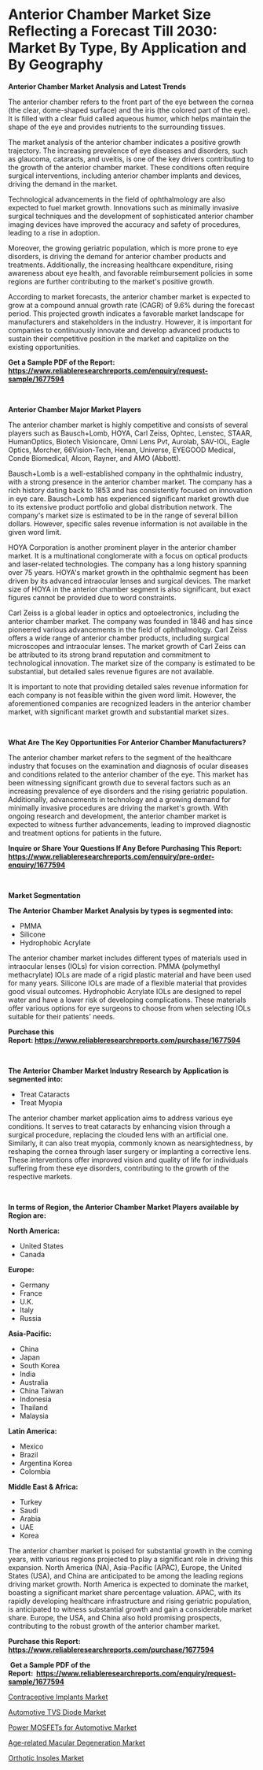 <p><h1>Anterior Chamber Market Size Reflecting a Forecast Till 2030: Market By Type, By Application and By Geography</h1></p><p><strong>Anterior Chamber Market Analysis and Latest Trends</strong></p>
<p><p>The anterior chamber refers to the front part of the eye between the cornea (the clear, dome-shaped surface) and the iris (the colored part of the eye). It is filled with a clear fluid called aqueous humor, which helps maintain the shape of the eye and provides nutrients to the surrounding tissues.</p><p>The market analysis of the anterior chamber indicates a positive growth trajectory. The increasing prevalence of eye diseases and disorders, such as glaucoma, cataracts, and uveitis, is one of the key drivers contributing to the growth of the anterior chamber market. These conditions often require surgical interventions, including anterior chamber implants and devices, driving the demand in the market.</p><p>Technological advancements in the field of ophthalmology are also expected to fuel market growth. Innovations such as minimally invasive surgical techniques and the development of sophisticated anterior chamber imaging devices have improved the accuracy and safety of procedures, leading to a rise in adoption.</p><p>Moreover, the growing geriatric population, which is more prone to eye disorders, is driving the demand for anterior chamber products and treatments. Additionally, the increasing healthcare expenditure, rising awareness about eye health, and favorable reimbursement policies in some regions are further contributing to the market's positive growth.</p><p>According to market forecasts, the anterior chamber market is expected to grow at a compound annual growth rate (CAGR) of 9.6% during the forecast period. This projected growth indicates a favorable market landscape for manufacturers and stakeholders in the industry. However, it is important for companies to continuously innovate and develop advanced products to sustain their competitive position in the market and capitalize on the existing opportunities.</p></p>
<p><strong>Get a Sample PDF of the Report:&nbsp; <a href="https://www.reliableresearchreports.com/enquiry/request-sample/1677594">https://www.reliableresearchreports.com/enquiry/request-sample/1677594</a></strong></p>
<p>&nbsp;</p>
<p><strong>Anterior Chamber Major Market Players</strong></p>
<p><p>The anterior chamber market is highly competitive and consists of several players such as Bausch+Lomb, HOYA, Carl Zeiss, Ophtec, Lenstec, STAAR, HumanOptics, Biotech Visioncare, Omni Lens Pvt, Aurolab, SAV-IOL, Eagle Optics, Morcher, 66Vision-Tech, Henan, Universe, EYEGOOD Medical, Conde Biomedical, Alcon, Rayner, and AMO (Abbott).</p><p>Bausch+Lomb is a well-established company in the ophthalmic industry, with a strong presence in the anterior chamber market. The company has a rich history dating back to 1853 and has consistently focused on innovation in eye care. Bausch+Lomb has experienced significant market growth due to its extensive product portfolio and global distribution network. The company's market size is estimated to be in the range of several billion dollars. However, specific sales revenue information is not available in the given word limit.</p><p>HOYA Corporation is another prominent player in the anterior chamber market. It is a multinational conglomerate with a focus on optical products and laser-related technologies. The company has a long history spanning over 75 years. HOYA's market growth in the ophthalmic segment has been driven by its advanced intraocular lenses and surgical devices. The market size of HOYA in the anterior chamber segment is also significant, but exact figures cannot be provided due to word constraints.</p><p>Carl Zeiss is a global leader in optics and optoelectronics, including the anterior chamber market. The company was founded in 1846 and has since pioneered various advancements in the field of ophthalmology. Carl Zeiss offers a wide range of anterior chamber products, including surgical microscopes and intraocular lenses. The market growth of Carl Zeiss can be attributed to its strong brand reputation and commitment to technological innovation. The market size of the company is estimated to be substantial, but detailed sales revenue figures are not available.</p><p>It is important to note that providing detailed sales revenue information for each company is not feasible within the given word limit. However, the aforementioned companies are recognized leaders in the anterior chamber market, with significant market growth and substantial market sizes.</p></p>
<p>&nbsp;</p>
<p><strong>What Are The Key Opportunities For Anterior Chamber Manufacturers?</strong></p>
<p><p>The anterior chamber market refers to the segment of the healthcare industry that focuses on the examination and diagnosis of ocular diseases and conditions related to the anterior chamber of the eye. This market has been witnessing significant growth due to several factors such as an increasing prevalence of eye disorders and the rising geriatric population. Additionally, advancements in technology and a growing demand for minimally invasive procedures are driving the market's growth. With ongoing research and development, the anterior chamber market is expected to witness further advancements, leading to improved diagnostic and treatment options for patients in the future.</p></p>
<p><strong>Inquire or Share Your Questions If Any Before Purchasing This Report: <a href="https://www.reliableresearchreports.com/enquiry/pre-order-enquiry/1677594">https://www.reliableresearchreports.com/enquiry/pre-order-enquiry/1677594</a></strong></p>
<p>&nbsp;</p>
<p><strong>Market Segmentation</strong></p>
<p><strong>The Anterior Chamber Market Analysis by types is segmented into:</strong></p>
<p><ul><li>PMMA</li><li>Silicone</li><li>Hydrophobic Acrylate</li></ul></p>
<p><p>The anterior chamber market includes different types of materials used in intraocular lenses (IOLs) for vision correction. PMMA (polymethyl methacrylate) IOLs are made of a rigid plastic material and have been used for many years. Silicone IOLs are made of a flexible material that provides good visual outcomes. Hydrophobic Acrylate IOLs are designed to repel water and have a lower risk of developing complications. These materials offer various options for eye surgeons to choose from when selecting IOLs suitable for their patients' needs.</p></p>
<p><strong>Purchase this Report:&nbsp;<a href="https://www.reliableresearchreports.com/purchase/1677594">https://www.reliableresearchreports.com/purchase/1677594</a></strong></p>
<p>&nbsp;</p>
<p><strong>The Anterior Chamber Market Industry Research by Application is segmented into:</strong></p>
<p><ul><li>Treat Cataracts</li><li>Treat Myopia</li></ul></p>
<p><p>The anterior chamber market application aims to address various eye conditions. It serves to treat cataracts by enhancing vision through a surgical procedure, replacing the clouded lens with an artificial one. Similarly, it can also treat myopia, commonly known as nearsightedness, by reshaping the cornea through laser surgery or implanting a corrective lens. These interventions offer improved vision and quality of life for individuals suffering from these eye disorders, contributing to the growth of the respective markets.</p></p>
<p>&nbsp;</p>
<p><strong>In terms of Region, the Anterior Chamber Market Players available by Region are:</strong></p>
<p>
    <p> <strong> North America: </strong>
        <ul>
            <li>United States</li>
            <li>Canada</li>
        </ul>
        </p> 
    <p> <strong> Europe: </strong>
        <ul>
            <li>Germany</li>
            <li>France</li>
            <li>U.K.</li>
            <li>Italy</li>
            <li>Russia</li>
        </ul>
        </p> 
    <p> <strong> Asia-Pacific: </strong>
        <ul>
            <li>China</li>
            <li>Japan</li>
            <li>South Korea</li>
            <li>India</li>
            <li>Australia</li>
            <li>China Taiwan</li>
            <li>Indonesia</li>
            <li>Thailand</li>
            <li>Malaysia</li>
        </ul>
        </p> 
    <p> <strong> Latin America: </strong>
        <ul>
            <li>Mexico</li>
            <li>Brazil</li>
            <li>Argentina Korea</li>
            <li>Colombia</li>
        </ul>
        </p> 
    <p> <strong> Middle East & Africa: </strong>
        <ul>
            <li>Turkey</li>
            <li>Saudi</li>
            <li>Arabia</li>
            <li>UAE</li>
            <li>Korea</li>
        </ul>
    </p>
    </p>
<p><p>The anterior chamber market is poised for substantial growth in the coming years, with various regions projected to play a significant role in driving this expansion. North America (NA), Asia-Pacific (APAC), Europe, the United States (USA), and China are anticipated to be among the leading regions driving market growth. North America is expected to dominate the market, boasting a significant market share percentage valuation. APAC, with its rapidly developing healthcare infrastructure and rising geriatric population, is anticipated to witness substantial growth and gain a considerable market share. Europe, the USA, and China also hold promising prospects, contributing to the robust growth of the anterior chamber market.</p></p>
<p><strong>Purchase this Report: <a href="https://www.reliableresearchreports.com/purchase/1677594">https://www.reliableresearchreports.com/purchase/1677594</a></strong></p>
<p>&nbsp;<strong>Get a Sample PDF of the Report:&nbsp;&nbsp;<a href="https://www.reliableresearchreports.com/enquiry/request-sample/1677594">https://www.reliableresearchreports.com/enquiry/request-sample/1677594</a></strong></p>
<p><strong></strong></p>
<p><p><a href="https://www.linkedin.com/pulse/decoding-contraceptive-implants-market-deep-dive-latest/">Contraceptive Implants Market</a></p><p><a href="https://medium.com/@juliusadams1991/analyzing-automotive-tvs-diode-market-global-industry-perspective-and-forecast-2023-to-2030-68823a30e6f2">Automotive TVS Diode Market</a></p><p><a href="https://medium.com/@sylvanfahey/power-mosfets-for-automotive-market-analysis-its-cagr-market-segmentation-and-global-industry-71b44b0b7e68">Power MOSFETs for Automotive Market</a></p><p><a href="https://www.linkedin.com/pulse/age-related-macular-degeneration-market-research-report/">Age-related Macular Degeneration Market</a></p><p><a href="https://www.linkedin.com/pulse/orthotic-insoles-market-insights-players-forecast-till/">Orthotic Insoles Market</a></p></p>